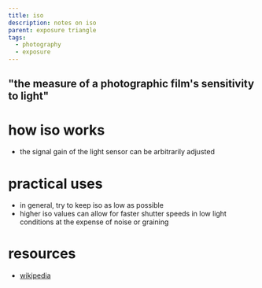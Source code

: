 ```yaml
---
title: iso
description: notes on iso
parent: exposure triangle
tags:
  - photography
  - exposure
---
```

## "the measure of a photographic film's sensitivity to light"
# how iso works
- the signal gain of the light sensor can be arbitrarily adjusted
# practical uses
- in general, try to keep iso as low as possible
- higher iso values can allow for faster shutter speeds in low light conditions at the expense of noise or graining
# resources
- [wikipedia](https://en.wikipedia.org/wiki/Film_speed#Digital)